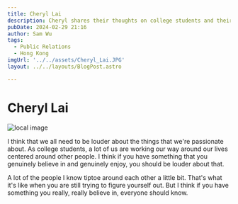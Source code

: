 ```yaml
---
title: Cheryl Lai
description: Cheryl shares their thoughts on college students and their need to be loud and proud. 
pubDate: 2024-02-29 21:16
author: Sam Wu
tags:
  - Public Relations
  - Hong Kong
imgUrl: '../../assets/Cheryl_Lai.JPG'
layout: ../../layouts/BlogPost.astro

---
```

# Cheryl Lai

![local image](../../assets/Cheryl_Lai.JPG)

I think that we all need to be louder about the things that we're passionate about. As college students, a lot of us are working our way around our lives centered around other people. I think if you have something that you genuinely believe in and genuinely enjoy, you should be louder about that.

A lot of the people I know tiptoe around each other a little bit. That's what it's like when you are still trying to figure yourself out. But I think if you have something you really, really believe in, everyone should know.
